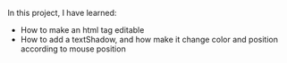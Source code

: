 In this project, I have learned:
<ul>
  <li>How to make an html tag editable</li>
  <li>How to add a textShadow, and how make it change color and position according to mouse position</li>
</ul>
